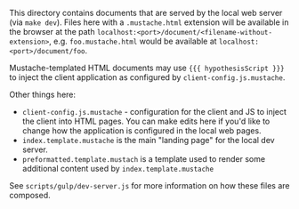 This directory contains documents that are served by the local
web server (via `make dev`). Files here with a `.mustache.html` extension
will be available in the browser at the path
`localhost:<port>/document/<filename-without-extension>`,
e.g. `foo.mustache.html` would be available at `localhost:<port>/document/foo`.

Mustache-templated HTML documents may use `{{{ hypothesisScript }}}` to inject
the client application as configured by `client-config.js.mustache`.

Other things here:

- `client-config.js.mustache` - configuration for the client and JS to inject
  the client into HTML pages. You can make edits here if you'd like to
  change how the application is configured in the local web pages.
- `index.template.mustache` is the main "landing page" for the local dev server.
- `preformatted.template.mustach` is a template used to render some additional content
  used by `index.template.mustache`

See `scripts/gulp/dev-server.js` for more information on how these files
are composed.
